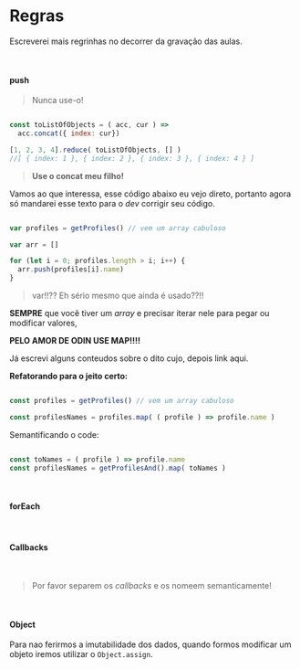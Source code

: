 # Regras

Escreverei mais regrinhas no decorrer da gravação das aulas.


<br>

#### push

> Nunca use-o!

```js

const toListOfObjects = ( acc, cur ) => 
  acc.concat({ index: cur})

[1, 2, 3, 4].reduce( toListOfObjects, [] )
//[ { index: 1 }, { index: 2 }, { index: 3 }, { index: 4 } ]

```


> **Use o concat meu filho!**

Vamos ao que interessa, esse código abaixo eu vejo direto, portanto agora só mandarei esse texto 
para o *dev* corrigir seu código.

```js

var profiles = getProfiles() // vem um array cabuloso

var arr = []

for (let i = 0; profiles.length > i; i++) {
  arr.push(profiles[i].name)
}

```

> var!!?? Eh sério mesmo que ainda é usado??!!

**SEMPRE** que você tiver um *array* e precisar iterar nele para pegar ou modificar valores, 

**PELO AMOR DE ODIN USE MAP!!!!**

Já escrevi alguns conteudos sobre o dito cujo, depois link aqui.

**Refatorando para o jeito certo:**

```js

const profiles = getProfiles() // vem um array cabuloso

const profilesNames = profiles.map( ( profile ) => profile.name )

```

Semantificando o code:


```js

const toNames = ( profile ) => profile.name 
const profilesNames = getProfilesAnd().map( toNames )

```

<br>

#### forEach

<br>

#### Callbacks

<br>

> Por favor separem os *callbacks* e os nomeem semanticamente!

<br>


#### Object

Para nao ferirmos a imutabilidade dos dados, quando formos modificar um objeto iremos utilizar o `Object.assign`.

<br>
<br>

